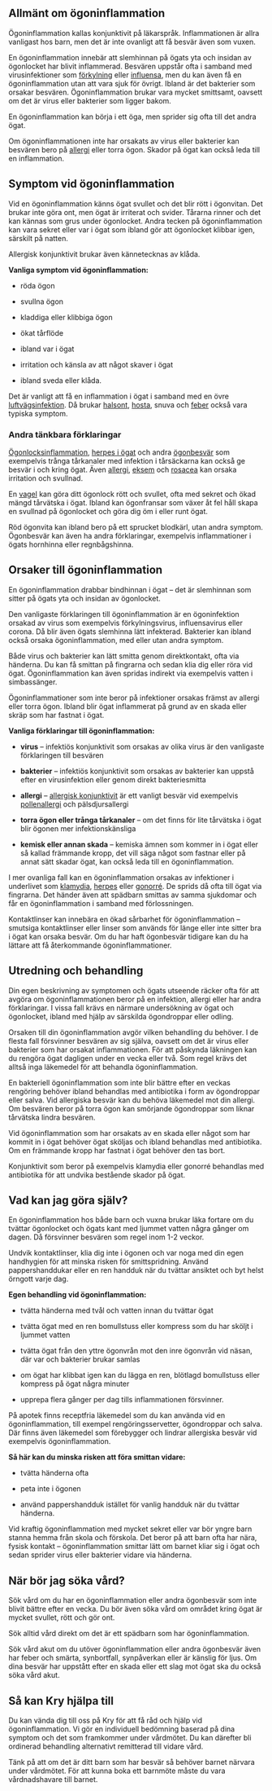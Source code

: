 Allmänt om ögoninflammation
---------------------------

Ögoninflammation kallas konjunktivit på läkarspråk. Inflammationen är allra vanligast hos barn, men det är inte ovanligt att få besvär även som vuxen.

En ögoninflammation innebär att slemhinnan på ögats yta och insidan av ögonlocket har blivit inflammerad. Besvären uppstår ofta i samband med virusinfektioner som [förkylning](https://www.kry.se/fakta/forkylning/ "forkylning") eller [influensa](https://www.kry.se/fakta/influensa/ "influensa"), men du kan även få en ögoninflammation utan att vara sjuk för övrigt. Ibland är det bakterier som orsakar besvären. Ögoninflammation brukar vara mycket smittsamt, oavsett om det är virus eller bakterier som ligger bakom.

En ögoninflammation kan börja i ett öga, men sprider sig ofta till det andra ögat.

Om ögoninflammationen inte har orsakats av virus eller bakterier kan besvären bero på [allergi](https://www.kry.se/fakta/allergi/ "allergi") eller torra ögon. Skador på ögat kan också leda till en inflammation.

Symptom vid ögoninflammation
----------------------------

Vid en ögoninflammation känns ögat svullet och det blir rött i ögonvitan. Det brukar inte göra ont, men ögat är irriterat och svider. Tårarna rinner och det kan kännas som grus under ögonlocket. Andra tecken på ögoninflammation kan vara sekret eller var i ögat som ibland gör att ögonlocket klibbar igen, särskilt på natten.

Allergisk konjunktivit brukar även kännetecknas av klåda.

**Vanliga symptom vid ögoninflammation:**

*   röda ögon
    
*   svullna ögon
    
*   kladdiga eller klibbiga ögon
    
*   ökat tårflöde
    
*   ibland var i ögat
    
*   irritation och känsla av att något skaver i ögat
    
*   ibland sveda eller klåda.
    

Det är vanligt att få en inflammation i ögat i samband med en övre [luftvägsinfektion](https://www.kry.se/fakta/infektioner/luftvagsinfektioner/ "luftvagsinfektion"). Då brukar [halsont](https://www.kry.se/fakta/ont-i-halsen/ "halsont"), [hosta](https://www.kry.se/fakta/hosta/ "hosta"), snuva och [feber](https://www.kry.se/fakta/feber/ "feber") också vara typiska symptom.

### Andra tänkbara förklaringar

[Ögonlocksinflammation](https://www.kry.se/fakta/ogonlocksinflammation/ "ogonlocksinflammation"), [herpes i ögat](https://www.kry.se/fakta/herpes-i-ogat/ "herpes-i-ogat") och andra [ögonbesvär](https://www.kry.se/fakta/ogonbesvar/ "ogonbesvar") som exempelvis trånga tårkanaler med infektion i tårsäckarna kan också ge besvär i och kring ögat. Även [allergi](https://www.kry.se/fakta/allergi/ "allergi"), [eksem](https://www.kry.se/fakta/eksem/ "eksem") och [rosacea](https://www.kry.se/fakta/rosacea/ "rosacea") kan orsaka irritation och svullnad.

En [vagel](https://www.kry.se/fakta/vagel/ "vagel") kan göra ditt ögonlock rött och svullet, ofta med sekret och ökad mängd tårvätska i ögat. Ibland kan ögonfransar som växer åt fel håll skapa en svullnad på ögonlocket och göra dig öm i eller runt ögat.

Röd ögonvita kan ibland bero på ett sprucket blodkärl, utan andra symptom. Ögonbesvär kan även ha andra förklaringar, exempelvis inflammationer i ögats hornhinna eller regnbågshinna.

Orsaker till ögoninflammation
-----------------------------

En ögoninflammation drabbar bindhinnan i ögat – det är slemhinnan som sitter på ögats yta och insidan av ögonlocket.

Den vanligaste förklaringen till ögoninflammation är en ögoninfektion orsakad av virus som exempelvis förkylningsvirus, influensavirus eller corona. Då blir även ögats slemhinna lätt infekterad. Bakterier kan ibland också orsaka ögoninflammation, med eller utan andra symptom.

Både virus och bakterier kan lätt smitta genom direktkontakt, ofta via händerna. Du kan få smittan på fingrarna och sedan klia dig eller röra vid ögat. Ögoninflammation kan även spridas indirekt via exempelvis vatten i simbassänger.

Ögoninflammationer som inte beror på infektioner orsakas främst av allergi eller torra ögon. Ibland blir ögat inflammerat på grund av en skada eller skräp som har fastnat i ögat.

**Vanliga förklaringar till ögoninflammation:**

*   **virus** – infektiös konjunktivit som orsakas av olika virus är den vanligaste förklaringen till besvären
    
*   **bakterier** – infektiös konjunktivit som orsakas av bakterier kan uppstå efter en virusinfektion eller genom direkt bakteriesmitta
    
*   **allergi** – [allergisk konjunktivit](https://www.kry.se/fakta/allergisk-konjunktivit/ "allergisk-konjunktivit") är ett vanligt besvär vid exempelvis [pollenallergi](https://www.kry.se/fakta/pollenallergi/ "pollenallergi") och pälsdjursallergi
    
*   **torra ögon eller trånga tårkanaler** – om det finns för lite tårvätska i ögat blir ögonen mer infektionskänsliga
    
*   **kemisk eller annan skada** – kemiska ämnen som kommer in i ögat eller så kallad främmande kropp, det vill säga något som fastnar eller på annat sätt skadar ögat, kan också leda till en ögoninflammation.
    

I mer ovanliga fall kan en ögoninflammation orsakas av infektioner i underlivet som [klamydia](https://www.kry.se/fakta/klamydia/ "klamydia"), [herpes](https://www.kry.se/fakta/herpes-i-underlivet/ "herpes") eller [gonorré](https://www.kry.se/fakta/gonorre/ "gonorre"). De sprids då ofta till ögat via fingrarna. Det händer även att spädbarn smittas av samma sjukdomar och får en ögoninflammation i samband med förlossningen.

Kontaktlinser kan innebära en ökad sårbarhet för ögoninflammation – smutsiga kontaktlinser eller linser som används för länge eller inte sitter bra i ögat kan orsaka besvär. Om du har haft ögonbesvär tidigare kan du ha lättare att få återkommande ögoninflammationer.

Utredning och behandling
------------------------

Din egen beskrivning av symptomen och ögats utseende räcker ofta för att avgöra om ögoninflammationen beror på en infektion, allergi eller har andra förklaringar. I vissa fall krävs en närmare undersökning av ögat och ögonlocket, ibland med hjälp av särskilda ögondroppar eller odling.

Orsaken till din ögoninflammation avgör vilken behandling du behöver. I de flesta fall försvinner besvären av sig själva, oavsett om det är virus eller bakterier som har orsakat inflammationen. För att påskynda läkningen kan du rengöra ögat dagligen under en vecka eller två. Som regel krävs det alltså inga läkemedel för att behandla ögoninflammation.

En bakteriell ögoninflammation som inte blir bättre efter en veckas rengöring behöver ibland behandlas med antibiotika i form av ögondroppar eller salva. Vid allergiska besvär kan du behöva läkemedel mot din allergi. Om besvären beror på torra ögon kan smörjande ögondroppar som liknar tårvätska lindra besvären.

Vid ögoninflammation som har orsakats av en skada eller något som har kommit in i ögat behöver ögat sköljas och ibland behandlas med antibiotika. Om en främmande kropp har fastnat i ögat behöver den tas bort.

Konjunktivit som beror på exempelvis klamydia eller gonorré behandlas med antibiotika för att undvika bestående skador på ögat.

Vad kan jag göra själv?
-----------------------

En ögoninflammation hos både barn och vuxna brukar läka fortare om du tvättar ögonlocket och ögats kant med ljummet vatten några gånger om dagen. Då försvinner besvären som regel inom 1-2 veckor.

Undvik kontaktlinser, klia dig inte i ögonen och var noga med din egen handhygien för att minska risken för smittspridning. Använd pappershanddukar eller en ren handduk när du tvättar ansiktet och byt helst örngott varje dag.

**Egen behandling vid ögoninflammation:**

*   tvätta händerna med tvål och vatten innan du tvättar ögat
    
*   tvätta ögat med en ren bomullstuss eller kompress som du har sköljt i ljummet vatten
    
*   tvätta ögat från den yttre ögonvrån mot den inre ögonvrån vid näsan, där var och bakterier brukar samlas
    
*   om ögat har klibbat igen kan du lägga en ren, blötlagd bomullstuss eller kompress på ögat några minuter
    
*   upprepa flera gånger per dag tills inflammationen försvinner.
    

På apotek finns receptfria läkemedel som du kan använda vid en ögoninflammation, till exempel rengöringsservetter, ögondroppar och salva. Där finns även läkemedel som förebygger och lindrar allergiska besvär vid exempelvis ögoninflammation.

**Så här kan du minska risken att föra smittan vidare:**

*   tvätta händerna ofta
    
*   peta inte i ögonen
    
*   använd pappershandduk istället för vanlig handduk när du tvättar händerna.
    

Vid kraftig ögoninflammation med mycket sekret eller var bör yngre barn stanna hemma från skola och förskola. Det beror på att barn ofta har nära, fysisk kontakt – ögoninflammation smittar lätt om barnet kliar sig i ögat och sedan sprider virus eller bakterier vidare via händerna.

När bör jag söka vård?
----------------------

Sök vård om du har en ögoninflammation eller andra ögonbesvär som inte blivit bättre efter en vecka. Du bör även söka vård om området kring ögat är mycket svullet, rött och gör ont.

Sök alltid vård direkt om det är ett spädbarn som har ögoninflammation.

Sök vård akut om du utöver ögoninflammation eller andra ögonbesvär även har feber och smärta, synbortfall, synpåverkan eller är känslig för ljus. Om dina besvär har uppstått efter en skada eller ett slag mot ögat ska du också söka vård akut.

Så kan Kry hjälpa till
----------------------

Du kan vända dig till oss på Kry för att få råd och hjälp vid ögoninflammation. Vi gör en individuell bedömning baserad på dina symptom och det som framkommer under vårdmötet. Du kan därefter bli ordinerad behandling alternativt remitterad till vidare vård.

Tänk på att om det är ditt barn som har besvär så behöver barnet närvara under vårdmötet. För att kunna boka ett barnmöte måste du vara vårdnadshavare till barnet.